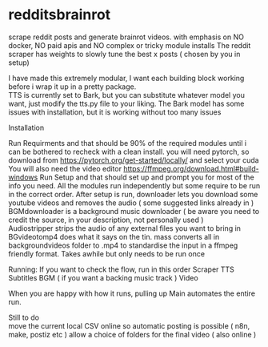 # redditsbrainrot
scrape reddit posts and generate brainrot videos. with emphasis on NO docker, NO paid apis and NO complex or tricky module installs
The reddit scraper has weights to slowly tune the best x posts ( chosen by you in setup) 

I have made this extremely modular, I want each building block working before i wrap it up in a pretty package.  
TTS is currently set to Bark, but you can substitute whatever model you want, just modify the tts.py file to your liking. The Bark model has some issues with installation, but it is working without too many issues 

Installation

Run Requirments and that should be 90% of the required modules until i can be bothered to recheck with a clean install. 
you will need pytorch, so download from https://pytorch.org/get-started/locally/ and select your cuda
You will also need the video editor https://ffmpeg.org/download.html#build-windows
Run Setup and that should set up and prompt you for most of the info you need.
All the modules run independently but some require to be run in the correct order. 
After setup is run, downloader lets you download some youtube videos and removes the audio ( some suggested links already in ) 
BGMdownloader is a background music downloader ( be aware you need to credit the source, in your description, not personally used )  
Audiostripper strips the audio of any external files you want to bring in
BGvideotomp4 does what it says on the tin. mass converts all in backgroundvideos folder to .mp4 to standardise the input in a ffmpeg friendly format. Takes awhile but only needs to be run once

Running:
If you want to check the flow, run in this order
Scraper
TTS
Subtitles 
BGM ( if you want a backing music track )
Video

When you are happy with how it runs, pulling up Main automates the entire run. 




Still to do  
move the current local CSV online so automatic posting is possible ( n8n, make, postiz etc ) 
allow a choice of folders for the final video ( also online ) 


